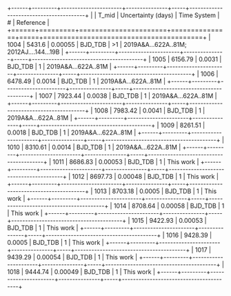 +------+---------+----------------------+---------------+-----+----------------------------------------+
|      |   T_mid |   Uncertainty (days) | Time System   | #   | Reference                              |
+======+=========+======================+===============+=====+========================================+
| 1004 | 5431.6  |              0.00055 | BJD_TDB       | >1  | 2019A&A…622A..81M; 2012AJ....144...19B |
+------+---------+----------------------+---------------+-----+----------------------------------------+
| 1005 | 6156.79 |              0.0031  | BJD_TDB       | 1   | 2019A&A...622A..81M                    |
+------+---------+----------------------+---------------+-----+----------------------------------------+
| 1006 | 6478.49 |              0.0014  | BJD_TDB       | 1   | 2019A&A...622A..81M                    |
+------+---------+----------------------+---------------+-----+----------------------------------------+
| 1007 | 7923.44 |              0.0038  | BJD_TDB       | 1   | 2019A&A...622A..81M                    |
+------+---------+----------------------+---------------+-----+----------------------------------------+
| 1008 | 7983.42 |              0.0041  | BJD_TDB       | 1   | 2019A&A...622A..81M                    |
+------+---------+----------------------+---------------+-----+----------------------------------------+
| 1009 | 8261.51 |              0.0018  | BJD_TDB       | 1   | 2019A&A...622A..81M                    |
+------+---------+----------------------+---------------+-----+----------------------------------------+
| 1010 | 8310.61 |              0.0014  | BJD_TDB       | 1   | 2019A&A...622A..81M                    |
+------+---------+----------------------+---------------+-----+----------------------------------------+
| 1011 | 8686.83 |              0.00053 | BJD_TDB       | 1   | This work                              |
+------+---------+----------------------+---------------+-----+----------------------------------------+
| 1012 | 8697.73 |              0.00048 | BJD_TDB       | 1   | This work                              |
+------+---------+----------------------+---------------+-----+----------------------------------------+
| 1013 | 8703.18 |              0.0005  | BJD_TDB       | 1   | This work                              |
+------+---------+----------------------+---------------+-----+----------------------------------------+
| 1014 | 8708.64 |              0.00058 | BJD_TDB       | 1   | This work                              |
+------+---------+----------------------+---------------+-----+----------------------------------------+
| 1015 | 9422.93 |              0.00053 | BJD_TDB       | 1   | This work                              |
+------+---------+----------------------+---------------+-----+----------------------------------------+
| 1016 | 9428.39 |              0.0005  | BJD_TDB       | 1   | This work                              |
+------+---------+----------------------+---------------+-----+----------------------------------------+
| 1017 | 9439.29 |              0.00054 | BJD_TDB       | 1   | This work                              |
+------+---------+----------------------+---------------+-----+----------------------------------------+
| 1018 | 9444.74 |              0.00049 | BJD_TDB       | 1   | This work                              |
+------+---------+----------------------+---------------+-----+----------------------------------------+